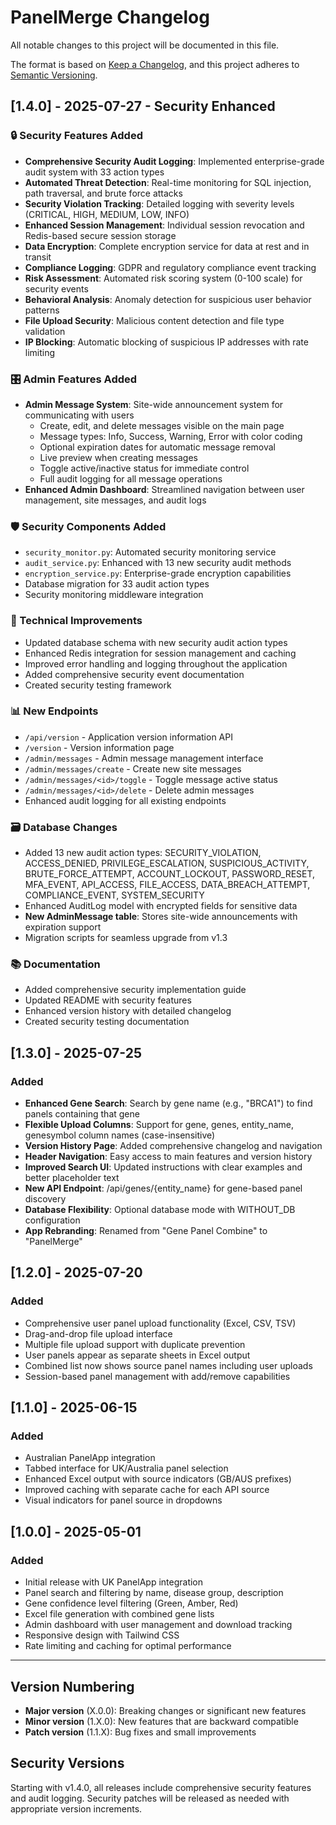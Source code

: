 # PanelMerge Changelog

All notable changes to this project will be documented in this file.

The format is based on [Keep a Changelog](https://keepachangelog.com/en/1.0.0/),
and this project adheres to [Semantic Versioning](https://semver.org/spec/v2.0.0.html).

## [1.4.0] - 2025-07-27 - Security Enhanced

### 🔒 Security Features Added
- **Comprehensive Security Audit Logging**: Implemented enterprise-grade audit system with 33 action types
- **Automated Threat Detection**: Real-time monitoring for SQL injection, path traversal, and brute force attacks
- **Security Violation Tracking**: Detailed logging with severity levels (CRITICAL, HIGH, MEDIUM, LOW, INFO)
- **Enhanced Session Management**: Individual session revocation and Redis-based secure session storage
- **Data Encryption**: Complete encryption service for data at rest and in transit
- **Compliance Logging**: GDPR and regulatory compliance event tracking
- **Risk Assessment**: Automated risk scoring system (0-100 scale) for security events
- **Behavioral Analysis**: Anomaly detection for suspicious user behavior patterns
- **File Upload Security**: Malicious content detection and file type validation
- **IP Blocking**: Automatic blocking of suspicious IP addresses with rate limiting

### 🎛️ Admin Features Added
- **Admin Message System**: Site-wide announcement system for communicating with users
  - Create, edit, and delete messages visible on the main page
  - Message types: Info, Success, Warning, Error with color coding
  - Optional expiration dates for automatic message removal
  - Live preview when creating messages
  - Toggle active/inactive status for immediate control
  - Full audit logging for all message operations
- **Enhanced Admin Dashboard**: Streamlined navigation between user management, site messages, and audit logs

### 🛡️ Security Components Added
- `security_monitor.py`: Automated security monitoring service
- `audit_service.py`: Enhanced with 13 new security audit methods
- `encryption_service.py`: Enterprise-grade encryption capabilities
- Database migration for 33 audit action types
- Security monitoring middleware integration

### 🔧 Technical Improvements
- Updated database schema with new security audit action types
- Enhanced Redis integration for session management and caching
- Improved error handling and logging throughout the application
- Added comprehensive security event documentation
- Created security testing framework

### 📊 New Endpoints
- `/api/version` - Application version information API
- `/version` - Version information page
- `/admin/messages` - Admin message management interface
- `/admin/messages/create` - Create new site messages
- `/admin/messages/<id>/toggle` - Toggle message active status
- `/admin/messages/<id>/delete` - Delete admin messages
- Enhanced audit logging for all existing endpoints

### 🗃️ Database Changes
- Added 13 new audit action types: SECURITY_VIOLATION, ACCESS_DENIED, PRIVILEGE_ESCALATION, SUSPICIOUS_ACTIVITY, BRUTE_FORCE_ATTEMPT, ACCOUNT_LOCKOUT, PASSWORD_RESET, MFA_EVENT, API_ACCESS, FILE_ACCESS, DATA_BREACH_ATTEMPT, COMPLIANCE_EVENT, SYSTEM_SECURITY
- Enhanced AuditLog model with encrypted fields for sensitive data
- **New AdminMessage table**: Stores site-wide announcements with expiration support
- Migration scripts for seamless upgrade from v1.3

### 📚 Documentation
- Added comprehensive security implementation guide
- Updated README with security features
- Enhanced version history with detailed changelog
- Created security testing documentation

## [1.3.0] - 2025-07-25

### Added
- **Enhanced Gene Search**: Search by gene name (e.g., "BRCA1") to find panels containing that gene
- **Flexible Upload Columns**: Support for gene, genes, entity_name, genesymbol column names (case-insensitive)
- **Version History Page**: Added comprehensive changelog and navigation
- **Header Navigation**: Easy access to main features and version history
- **Improved Search UI**: Updated instructions with clear examples and better placeholder text
- **New API Endpoint**: /api/genes/{entity_name} for gene-based panel discovery
- **Database Flexibility**: Optional database mode with WITHOUT_DB configuration
- **App Rebranding**: Renamed from "Gene Panel Combine" to "PanelMerge"

## [1.2.0] - 2025-07-20

### Added
- Comprehensive user panel upload functionality (Excel, CSV, TSV)
- Drag-and-drop file upload interface
- Multiple file upload support with duplicate prevention
- User panels appear as separate sheets in Excel output
- Combined list now shows source panel names including user uploads
- Session-based panel management with add/remove capabilities

## [1.1.0] - 2025-06-15

### Added
- Australian PanelApp integration
- Tabbed interface for UK/Australia panel selection
- Enhanced Excel output with source indicators (GB/AUS prefixes)
- Improved caching with separate cache for each API source
- Visual indicators for panel source in dropdowns

## [1.0.0] - 2025-05-01

### Added
- Initial release with UK PanelApp integration
- Panel search and filtering by name, disease group, description
- Gene confidence level filtering (Green, Amber, Red)
- Excel file generation with combined gene lists
- Admin dashboard with user management and download tracking
- Responsive design with Tailwind CSS
- Rate limiting and caching for optimal performance

---

## Version Numbering

- **Major version** (X.0.0): Breaking changes or significant new features
- **Minor version** (1.X.0): New features that are backward compatible
- **Patch version** (1.1.X): Bug fixes and small improvements

## Security Versions

Starting with v1.4.0, all releases include comprehensive security features and audit logging. Security patches will be released as needed with appropriate version increments.
